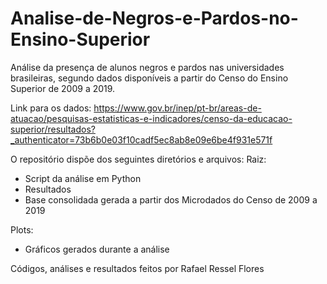 # Analise-de-Negros-e-Pardos-no-Ensino-Superior
Análise da presença de alunos negros e pardos nas universidades brasileiras, segundo dados disponíveis a partir do Censo do Ensino Superior de 2009 a 2019.

Link para os dados: https://www.gov.br/inep/pt-br/areas-de-atuacao/pesquisas-estatisticas-e-indicadores/censo-da-educacao-superior/resultados?_authenticator=73b6b0e03f10cadf5ec8ab8e09e6be4f931e571f


O repositório dispõe dos seguintes diretórios e arquivos:
Raiz: 
  - Script da análise em Python
  - Resultados
  - Base consolidada gerada a partir dos Microdados do Censo de 2009 a 2019
  
Plots: 
  - Gráficos gerados durante a análise

Códigos, análises e resultados feitos por Rafael Ressel Flores
  
  
  
